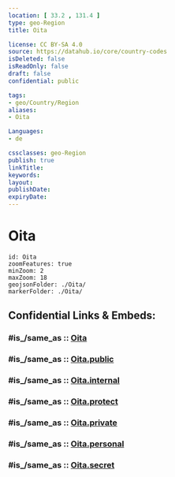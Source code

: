 ```yaml
---
location: [ 33.2 , 131.4 ] 
type: geo-Region
title: Oita

license: CC BY-SA 4.0
source: https://datahub.io/core/country-codes
isDeleted: false
isReadOnly: false
draft: false
confidential: public

tags:
- geo/Country/Region
aliases:
- Oita

Languages:
- de

cssclasses: geo-Region
publish: true
linkTitle: 
keywords: 
layout: 
publishDate: 
expiryDate: 
---
```


# Oita

```leaflet
id: Oita
zoomFeatures: true 
minZoom: 2 
maxZoom: 18
geojsonFolder: ./Oita/
markerFolder: ./Oita/
```


## Confidential Links & Embeds: 

### #is_/same_as :: [Oita](/_Standards/Earth/Continent/Asia/Asia~East/Japan/Regions~Japan/Kyūshū/prefectures~Kyūshū/Oita.md) 

### #is_/same_as :: [Oita.public](/_public/Earth/Continent/Asia/Asia~East/Japan/Regions~Japan/Kyūshū/prefectures~Kyūshū/Oita.public.md) 

### #is_/same_as :: [Oita.internal](/_internal/Earth/Continent/Asia/Asia~East/Japan/Regions~Japan/Kyūshū/prefectures~Kyūshū/Oita.internal.md) 

### #is_/same_as :: [Oita.protect](/_protect/Earth/Continent/Asia/Asia~East/Japan/Regions~Japan/Kyūshū/prefectures~Kyūshū/Oita.protect.md) 

### #is_/same_as :: [Oita.private](/_private/Earth/Continent/Asia/Asia~East/Japan/Regions~Japan/Kyūshū/prefectures~Kyūshū/Oita.private.md) 

### #is_/same_as :: [Oita.personal](/_personal/Earth/Continent/Asia/Asia~East/Japan/Regions~Japan/Kyūshū/prefectures~Kyūshū/Oita.personal.md) 

### #is_/same_as :: [Oita.secret](/_secret/Earth/Continent/Asia/Asia~East/Japan/Regions~Japan/Kyūshū/prefectures~Kyūshū/Oita.secret.md)

